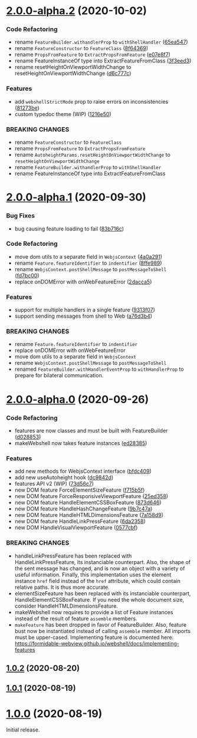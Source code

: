 # [2.0.0-alpha.2](https://github.com/formidable-webview/webshell/compare/v2.0.0-alpha.1...v2.0.0-alpha.2) (2020-10-02)


### Code Refactoring

* rename `FeatureBuilder.withandlerProp` to `withShellHandler` ([65ea547](https://github.com/formidable-webview/webshell/commit/65ea547fdfa39542b6e54c88f81b096d55ff17a0))
* rename `FeatureConstructor` to `FeatureClass` ([8f64369](https://github.com/formidable-webview/webshell/commit/8f64369682c3c4c40b58101c69062b468aa2cedb))
* rename `PropsFromFeature` to `ExtractPropsFromFeature` ([e07e8f7](https://github.com/formidable-webview/webshell/commit/e07e8f794956632db8417646c3c5a0594cb6b637))
* rename FeatureInstanceOf type into ExtractFeatureFromClass ([3f3eed3](https://github.com/formidable-webview/webshell/commit/3f3eed3920ef8bd94c2361d05fc4c1f0a5befb0b))
* rename resetHeightOnViewportWidthChange to resetHeightOnViewportWidthChange ([d6c777c](https://github.com/formidable-webview/webshell/commit/d6c777c822d34064dd16319dec17238697f41dce))


### Features

* add `webshellStrictMode` prop to raise errors on inconsistencies ([81273be](https://github.com/formidable-webview/webshell/commit/81273be0cd5129ca34a069ffff7d146e892658a0))
* custom typedoc theme (WIP) ([1216e50](https://github.com/formidable-webview/webshell/commit/1216e50fd4ccde9af1cf52ac2f05e0463dfd7d24))


### BREAKING CHANGES

* rename `FeatureConstructor` to `FeatureClass`
* rename `PropsFromFeature` to `ExtractPropsFromFeature`
* rename
`AutoheightParams.resetHeightOnViewportWidthChange` to
`resetHeightOnViewportWidthChange`
* rename `FeatureBuilder.withandlerProp` to `withShellHandler`
* rename FeatureInstanceOf type into ExtractFeatureFromClass

# [2.0.0-alpha.1](https://github.com/formidable-webview/webshell/compare/v2.0.0-alpha.0...v2.0.0-alpha.1) (2020-09-30)


### Bug Fixes

* bug causing feature loading to fail ([83b716c](https://github.com/formidable-webview/webshell/commit/83b716cc0a19c4fdee7f94d7394a1c69c085f6e7))


### Code Refactoring

* move dom utils to a separate field in `WebjsContext` ([4a0a291](https://github.com/formidable-webview/webshell/commit/4a0a291856c15902ef81b0e8f30fb3d335083a9c))
* rename `Feature.featureIdentifier` to `indentifier` ([8ffe989](https://github.com/formidable-webview/webshell/commit/8ffe98963d79963cba7979770f48b0e120a754ae))
* rename `WebjsContext.postShellMessage` to `postMessageToShell` ([fd7bc00](https://github.com/formidable-webview/webshell/commit/fd7bc0031d00db34a1ffec826ae7375ac207d3ff))
* replace onDOMError with onWebFeatureError ([2dacca5](https://github.com/formidable-webview/webshell/commit/2dacca5ed57b75e9ffada208de3871be08288f9a))


### Features

* support for multiple handlers in a single feature ([9313f07](https://github.com/formidable-webview/webshell/commit/9313f07a038ec1029721ea10cf473723f7f5687a))
* support sending messages from shell to Web ([a76d3b4](https://github.com/formidable-webview/webshell/commit/a76d3b4daaa39f1bc726f9bf566d700527d21cb4))


### BREAKING CHANGES

* rename `Feature.featureIdentifier` to `indentifier`
* replace onDOMError with onWebFeatureError
* move dom utils to a separate field in `WebjsContext`
* rename `WebjsContext.postShellMessage` to
`postMessageToShell`
* renamed `FeatureBuilder.withHandlerEventProp` to
`withHandlerProp` to prepare for bilateral communication.



# [2.0.0-alpha.0](https://github.com/formidable-webview/webshell/compare/v2.0.0-alpha.0...v2.0.0-alpha.1) (2020-09-26)


### Code Refactoring

* features are now classes and must be built with FeatureBuilder ([d028853](https://github.com/formidable-webview/webshell/commit/d028853b964d55d4b0fa83d59fecb7591c6f7f48))
* makeWebshell now takes feature instances ([ed28385](https://github.com/formidable-webview/webshell/commit/ed28385a21f14b735a335a9b6141064e7d3ebc64))


### Features

* add new methods for WebjsContext interface ([bfdc409](https://github.com/formidable-webview/webshell/commit/bfdc40990e1d35a9029d2c8f5ec249786d6372fc))
* add new useAutoheight hook ([dc9842d](https://github.com/formidable-webview/webshell/commit/dc9842dd9107d1c292cd65337d42f23672432943))
* features API v2 (WIP) ([73d56c7](https://github.com/formidable-webview/webshell/commit/73d56c7af4f12b349702e34574665c56f120b7f2))
* new DOM feature ForceElementSizeFeature ([f715b5f](https://github.com/formidable-webview/webshell/commit/f715b5f17cd2b318849dd73fa18c9078f2991414))
* new DOM feature ForceResponsiveViewportFeature ([25ed358](https://github.com/formidable-webview/webshell/commit/25ed358e9370effc01575b34a54f2ad7498b7452))
* new DOM feature HandleElementCSSBoxFeature ([873d646](https://github.com/formidable-webview/webshell/commit/873d6468fb5e5a9e1fbf807acd52ecb307d5c07f))
* new DOM feature HandleHashChangeFeature ([9b7c47a](https://github.com/formidable-webview/webshell/commit/9b7c47a94fcb5c1f3fc751786f7d8f863ceeab39))
* new DOM feature HandleHTMLDimensionsFeature ([7a158d9](https://github.com/formidable-webview/webshell/commit/7a158d9453d623757dc4daa436e14e9ef7ce8c1e))
* new DOM feature HandleLinkPressFeature ([6da2358](https://github.com/formidable-webview/webshell/commit/6da23584481d0c93d53febaab0c75a53c9659da5))
* new DOM HandleVisualViewportFeature ([0577cbf](https://github.com/formidable-webview/webshell/commit/0577cbf304b57d0be75bc3cc7fde758d230fda31))


### BREAKING CHANGES

* handleLinkPressFeature has been replaced with
HandleLinkPressFeature, its instanciable counterpart. Also, the shape of
the sent message has changed, and is now an object with a variety of
useful information. Finally, this implementation uses the element
instance `href` field instead of the `href` attribute, which could contain
relative paths. It is thus more accurate.
* elementSizeFeature has been replaced with its
instanciable counterpart, HandleElementCSSBoxFeature. If you need the
whole document size, consider HandleHTMLDimensionsFeature.
* makeWebshell now requires to provide a list of Feature
instances instead of the result of feature `assemble` members.
* `makeFeature` has been dropped in favor of
FeatureBuilder. Also, feature bust now be instantiated instead of
calling `assemble` member. All imports must be upper-cased.
Implementing feature is documented here:
https://formidable-webview.github.io/webshell/docs/implementing-features

## [1.0.2](https://github.com/formidable-webview/webshell/compare/v1.0.1...v1.0.2) (2020-08-20)

## [1.0.1](https://github.com/formidable-webview/webshell/compare/v1.0.0...v1.0.1) (2020-08-19)

# [1.0.0](https://github.com/formidable-webview/webshell/compare/v0.10.1-alpha.0...v1.0.0) (2020-08-19)

Initial release.
